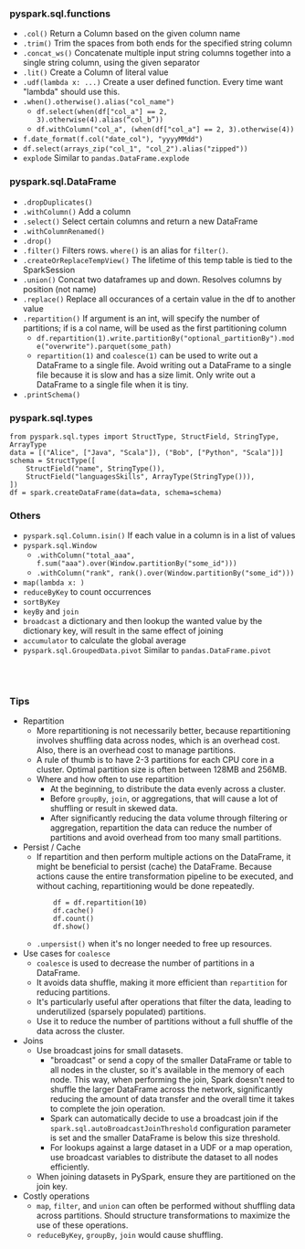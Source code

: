 ### pyspark.sql.functions

- `.col()` Return a Column based on the given column name
- `.trim()` Trim the spaces from both ends for the specified string column
- `.concat_ws()` Concatenate multiple input string columns together into a single string column, using the given separator
- `.lit()` Create a Column of literal value
- `.udf(lambda x: ...)` Create a user defined function. Every time want "lambda" should use this.
- `.when().otherwise().alias("col_name")`
  - `df.select(when(df["col_a"] == 2, 3).otherwise(4).alias(“col_b”))`
  - `df.withColumn("col_a", (when(df["col_a"] == 2, 3).otherwise(4))`
- `f.date_format(f.col("date_col"), "yyyyMMdd")`
- `df.select(arrays_zip("col_1", "col_2").alias("zipped"))`
- `explode` Similar to `pandas.DataFrame.explode` 

### pyspark.sql.DataFrame

- `.dropDuplicates()`
- `.withColumn()` Add a column
- `.select()` Select certain columns and return a new DataFrame
- `.withColumnRenamed()`
- `.drop()`
- `.filter()` Filters rows. `where()` is an alias for `filter()`.
- `.createOrReplaceTempView()` The lifetime of this temp table is tied to the SparkSession
- `.union()` Concat two dataframes up and down. Resolves columns by position (not name)
- `.replace()` Replace all occurances of a certain value in the df to another value
- `.repartition()` If argument is an int, will specify the number of partitions; if is a col name, will be used as the first partitioning column
  - `df.repartition(1).write.partitionBy("optional_partitionBy").mode("overwrite").parquet(some_path)`
  - `repartition(1)` and `coalesce(1)` can be used to write out a DataFrame to a single file. Avoid writing out a DataFrame to a single file because it is slow and has a size limit. Only write out a DataFrame to a single file when it is tiny.
- `.printSchema()`

### pyspark.sql.types

    from pyspark.sql.types import StructType, StructField, StringType, ArrayType
    data = [("Alice", ["Java", "Scala"]), ("Bob", ["Python", "Scala"])]
    schema = StructType([
        StructField("name", StringType()),
        StructField("languagesSkills", ArrayType(StringType())),
    ])
    df = spark.createDataFrame(data=data, schema=schema)

### Others

- `pyspark.sql.Column.isin()` If each value in a column is in a list of values
- `pyspark.sql.Window`
  - `.withColumn("total_aaa", f.sum("aaa").over(Window.partitionBy("some_id")))`
  - `.withColumn("rank", rank().over(Window.partitionBy("some_id")))`
- `map(lambda x: )`
- `reduceByKey` to count occurrences
- `sortByKey`
- `keyBy` and `join`
- `broadcast` a dictionary and then lookup the wanted value by the dictionary key, will result in the same effect of joining
- `accumulator` to calculate the global average
- `pyspark.sql.GroupedData.pivot` Similar to `pandas.DataFrame.pivot`
  
<br>
<br>

### Tips

- Repartition
  - More repartitioning is not necessarily better, because repartitioning involves shuffling data across nodes, which is an overhead cost. Also, there is an overhead cost to manage partitions.
  - A rule of thumb is to have 2-3 partitions for each CPU core in a cluster. Optimal partition size is often between 128MB and 256MB.
  - Where and how often to use repartition
    - At the beginning, to distribute the data evenly across a cluster.
    - Before `groupBy`, `join`, or aggregations, that will cause a lot of shuffling or result in skewed data.
    - After significantly reducing the data volume through filtering or aggregation, repartition the data can reduce the number of partitions and avoid overhead from too many small partitions.
- Persist / Cache
  - If repartition and then perform multiple actions on the DataFrame, it might be beneficial to persist (cache) the DataFrame. Because actions cause the entire transformation pipeline to be executed, and without caching, repartitioning would be done repeatedly.
    ```
        df = df.repartition(10)
        df.cache()
        df.count()
        df.show()
    ```
  - `.unpersist()` when it's no longer needed to free up resources.
- Use cases for `coalesce`
  - `coalesce` is used to decrease the number of partitions in a DataFrame.
  - It avoids data shuffle, making it more efficient than `repartition` for reducing partitions.
  - It's particularly useful after operations that filter the data, leading to underutilized (sparsely populated) partitions.
  - Use it to reduce the number of partitions without a full shuffle of the data across the cluster.
- Joins
  - Use broadcast joins for small datasets.
    - "broadcast" or send a copy of the smaller DataFrame or table to all nodes in the cluster, so it's available in the memory of each node. This way, when performing the join, Spark doesn't need to shuffle the larger DataFrame across the network, significantly reducing the amount of data transfer and the overall time it takes to complete the join operation.
    - Spark can automatically decide to use a broadcast join if the `spark.sql.autoBroadcastJoinThreshold` configuration parameter is set and the smaller DataFrame is below this size threshold.
    - For lookups against a large dataset in a UDF or a map operation, use broadcast variables to distribute the dataset to all nodes efficiently.
  - When joining datasets in PySpark, ensure they are partitioned on the join key.
- Costly operations
  - `map`, `filter`, and `union` can often be performed without shuffling data across partitions. Should structure transformations to maximize the use of these operations.
  - `reduceByKey`, `groupBy`, `join` would cause shuffling.
